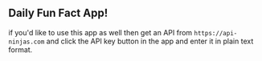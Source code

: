 ## Daily Fun Fact App!
if you'd like to use this app as well then get an API from `https://api-ninjas.com` and click the API key button in the app and enter it in plain text format.
